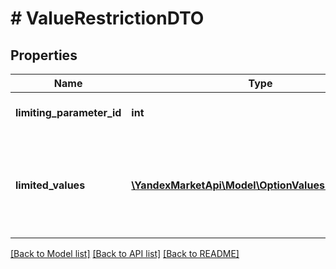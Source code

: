 # # ValueRestrictionDTO

## Properties

Name | Type | Description | Notes
------------ | ------------- | ------------- | -------------
**limiting_parameter_id** | **int** | Идентификатор ограничивающей характеристики. |
**limited_values** | [**\YandexMarketApi\Model\OptionValuesLimitedDTO[]**](OptionValuesLimitedDTO.md) | Значения ограничивающей характеристики и соответствующие допустимые значения текущей характеристики. |

[[Back to Model list]](../../README.md#models) [[Back to API list]](../../README.md#endpoints) [[Back to README]](../../README.md)

